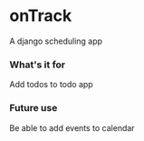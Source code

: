 # onTrack
A django scheduling app 
### What's it for 
Add todos to todo app 
### Future use 
Be able to add events to calendar 
